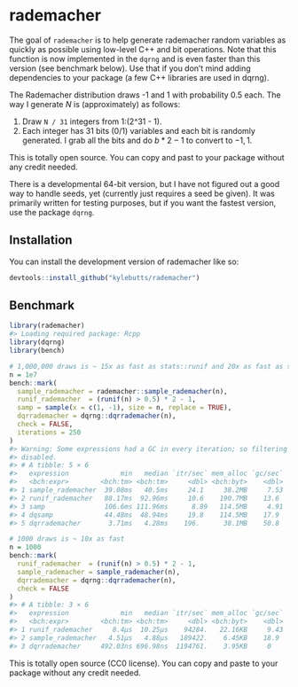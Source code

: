 
<!-- README.md is generated from README.Rmd. Please edit that file -->

# rademacher

<!-- badges: start -->
<!-- badges: end -->

The goal of `rademacher` is to help generate rademacher random variables
as quickly as possible using low-level C++ and bit operations. Note that
this function is now implemented in the `dqrng` and is even faster than
this version (see benchmark below). Use that if you don’t mind adding
dependencies to your package (a few C++ libraries are used in dqrng).

The Rademacher distribution draws -1 and 1 with probability 0.5 each.
The way I generate $N$ is (approximately) as follows:

1.  Draw `N / 31` integers from 1:(2^31 - 1).
2.  Each integer has 31 bits (0/1) variables and each bit is randomly
    generated. I grab all the bits and do $b * 2 - 1$ to convert to
    $-1, 1$.

This is totally open source. You can copy and past to your package
without any credit needed.

There is a developmental 64-bit version, but I have not figured out a
good way to handle seeds, yet (currently just requires a seed be given).
It was primarily written for testing purposes, but if you want the 
fastest version, use the package `dqrng`.

## Installation

You can install the development version of rademacher like so:

``` r
devtools::install_github("kylebutts/rademacher")
```

## Benchmark

``` r
library(rademacher)
#> Loading required package: Rcpp
library(dqrng)
library(bench)

# 1,000,000 draws is ~ 15x as fast as stats::runif and 20x as fast as stats::sample
n = 1e7
bench::mark(
  sample_rademacher = rademacher::sample_rademacher(n),
  runif_rademacher  = (runif(n) > 0.5) * 2 - 1,
  samp = sample(x = c(1, -1), size = n, replace = TRUE),
  dqrrademacher = dqrng::dqrrademacher(n),
  check = FALSE, 
  iterations = 250
)
#> Warning: Some expressions had a GC in every iteration; so filtering is
#> disabled.
#> # A tibble: 5 × 6
#>   expression             min   median `itr/sec` mem_alloc `gc/sec`
#>   <bch:expr>        <bch:tm> <bch:tm>     <dbl> <bch:byt>    <dbl>
#> 1 sample_rademacher  39.08ms   40.5ms     24.1     38.2MB     7.53
#> 2 runif_rademacher   88.17ms  92.96ms     10.6    190.7MB    13.6 
#> 3 samp               106.6ms 111.96ms      8.89   114.5MB     4.91
#> 4 dqsamp             44.48ms  48.94ms     19.8    114.5MB    17.9 
#> 5 dqrrademacher       3.71ms   4.28ms    196.      38.1MB    50.8

# 1000 draws is ~ 10x as fast
n = 1000
bench::mark(
  runif_rademacher  = (runif(n) > 0.5) * 2 - 1,
  sample_rademacher = sample_rademacher(n),
  dqrrademacher = dqrng::dqrrademacher(n),
  check = FALSE
)
#> # A tibble: 3 × 6
#>   expression             min   median `itr/sec` mem_alloc `gc/sec`
#>   <bch:expr>        <bch:tm> <bch:tm>     <dbl> <bch:byt>    <dbl>
#> 1 runif_rademacher     8.4µs  10.25µs    94284.   22.16KB     9.43
#> 2 sample_rademacher   4.51µs   4.88µs   189422.    6.45KB    18.9 
#> 3 dqrrademacher     492.03ns 696.98ns  1194761.    3.95KB     0
```

This is totally open source (CC0 license). You can copy and paste to
your package without any credit needed.

